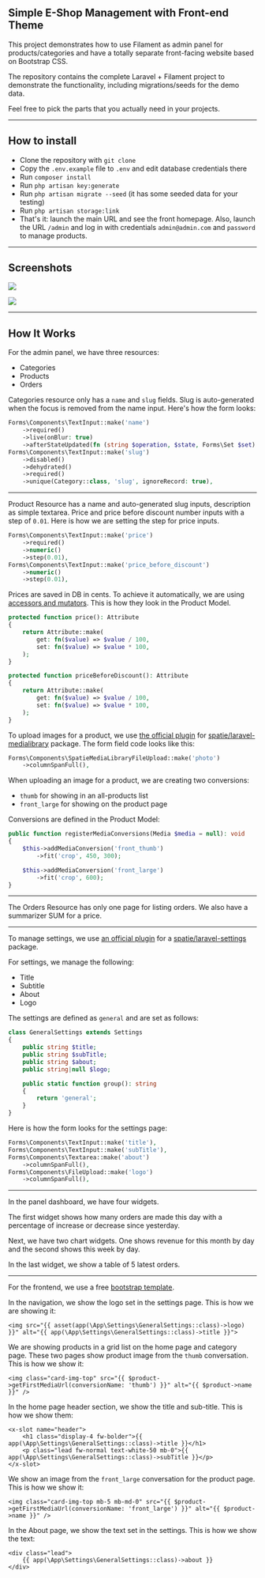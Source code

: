 ## Simple E-Shop Management with Front-end Theme

This project demonstrates how to use Filament as admin panel for products/categories and have a totally separate front-facing website based on Bootstrap CSS.

The repository contains the complete Laravel + Filament project to demonstrate the functionality, including migrations/seeds for the demo data.

Feel free to pick the parts that you actually need in your projects.

---

## How to install

- Clone the repository with `git clone`
- Copy the `.env.example` file to `.env` and edit database credentials there
- Run `composer install`
- Run `php artisan key:generate`
- Run `php artisan migrate --seed` (it has some seeded data for your testing)
- Run `php artisan storage:link`
- That's it: launch the main URL and see the front homepage. Also, launch the URL `/admin` and log in with credentials `admin@admin.com` and `password` to manage products.

---

## Screenshots

![](https://laraveldaily.com/uploads/2023/09/filament-eshop-front.png)

![](https://laraveldaily.com/uploads/2023/09/filament-eshop-admin.png)


---

## How It Works

For the admin panel, we have three resources:

- Categories
- Products
- Orders

Categories resource only has a `name` and `slug` fields. Slug is auto-generated when the focus is removed from the name input. Here's how the form looks:

```php
Forms\Components\TextInput::make('name')
    ->required()
    ->live(onBlur: true)
    ->afterStateUpdated(fn (string $operation, $state, Forms\Set $set) => $operation === 'create' ? $set('slug', Str::slug($state)) : null),
Forms\Components\TextInput::make('slug')
    ->disabled()
    ->dehydrated()
    ->required()
    ->unique(Category::class, 'slug', ignoreRecord: true),
```

---

Product Resource has a name and auto-generated slug inputs, description as simple textarea. Price and price before discount number inputs with a step of `0.01`. Here is how we are setting the step for price inputs.

```php
Forms\Components\TextInput::make('price')
    ->required()
    ->numeric()
    ->step(0.01),
Forms\Components\TextInput::make('price_before_discount')
    ->numeric()
    ->step(0.01),
```

Prices are saved in DB in cents. To achieve it automatically, we are using [accessors and mutators](https://laravel.com/docs/eloquent-mutators#accessors-and-mutators). This is how they look in the Product Model.

```php
protected function price(): Attribute
{
    return Attribute::make(
        get: fn($value) => $value / 100,
        set: fn($value) => $value * 100,
    );
}

protected function priceBeforeDiscount(): Attribute
{
    return Attribute::make(
        get: fn($value) => $value / 100,
        set: fn($value) => $value * 100,
    );
}
```

To upload images for a product, we use [the official plugin](https://filamentphp.com/plugins/filament-spatie-media-library) for [spatie/laravel-medialibrary](https://spatie.be/docs/laravel-medialibrary/introduction) package. The form field code looks like this:

```php
Forms\Components\SpatieMediaLibraryFileUpload::make('photo')
    ->columnSpanFull(),
```

When uploading an image for a product, we are creating two conversions:

- `thumb` for showing in an all-products list
- `front_large` for showing on the product page

Conversions are defined in the Product Model:

```php
public function registerMediaConversions(Media $media = null): void
{
    $this->addMediaConversion('front_thumb')
        ->fit('crop', 450, 300);

    $this->addMediaConversion('front_large')
        ->fit('crop', 600);
}
```

---

The Orders Resource has only one page for listing orders. We also have a summarizer SUM for a price.

---

To manage settings, we use [an official plugin](https://filamentphp.com/plugins/filament-spatie-settings) for a [spatie/laravel-settings](https://github.com/spatie/laravel-settings) package.

For settings, we manage the following:

- Title
- Subtitle
- About
- Logo

The settings are defined as `general` and are set as follows:

```php
class GeneralSettings extends Settings
{
    public string $title;
    public string $subTitle;
    public string $about;
    public string|null $logo;

    public static function group(): string
    {
        return 'general';
    }
}
```

Here is how the form looks for the settings page:

```php
Forms\Components\TextInput::make('title'),
Forms\Components\TextInput::make('subTitle'),
Forms\Components\Textarea::make('about')
    ->columnSpanFull(),
Forms\Components\FileUpload::make('logo')
    ->columnSpanFull(),
```

---

In the panel dashboard, we have four widgets.

The first widget shows how many orders are made this day with a percentage of increase or decrease since yesterday.

Next, we have two chart widgets. One shows revenue for this month by day and the second shows this week by day.

In the last widget, we show a table of 5 latest orders.

---

For the frontend, we use a free [bootstrap template](https://startbootstrap.com/template/shop-homepage).

In the navigation, we show the logo set in the settings page. This is how we are showing it:

```blade
<img src="{{ asset(app(\App\Settings\GeneralSettings::class)->logo) }}" alt="{{ app(\App\Settings\GeneralSettings::class)->title }}">
```

We are showing products in a grid list on the home page and category page. These two pages show product image from the `thumb` conversation. This is how we show it:

```blade
<img class="card-img-top" src="{{ $product->getFirstMediaUrl(conversionName: 'thumb') }}" alt="{{ $product->name }}" />
```

In the home page header section, we show the title and sub-title. This is how we show them:

```blade
<x-slot name="header">
    <h1 class="display-4 fw-bolder">{{ app(\App\Settings\GeneralSettings::class)->title }}</h1>
    <p class="lead fw-normal text-white-50 mb-0">{{ app(\App\Settings\GeneralSettings::class)->subTitle }}</p>
</x-slot>
```

We show an image from the `front_large` conversation for the product page. This is how we show it:

```blade
<img class="card-img-top mb-5 mb-md-0" src="{{ $product->getFirstMediaUrl(conversionName: 'front_large') }}" alt="{{ $product->name }}" />
```

In the About page, we show the text set in the settings. This is how we show the text:

```blade
<div class="lead">
    {{ app(\App\Settings\GeneralSettings::class)->about }}
</div>
```
